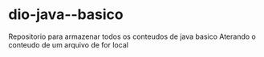 # dio-java--basico
Repositorio para armazenar todos os conteudos de java basico
Aterando o conteudo  de um arquivo de for local